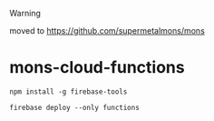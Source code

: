 > [!WARNING]
> moved to https://github.com/supermetalmons/mons

# mons-cloud-functions

`npm install -g firebase-tools`

`firebase deploy --only functions`
